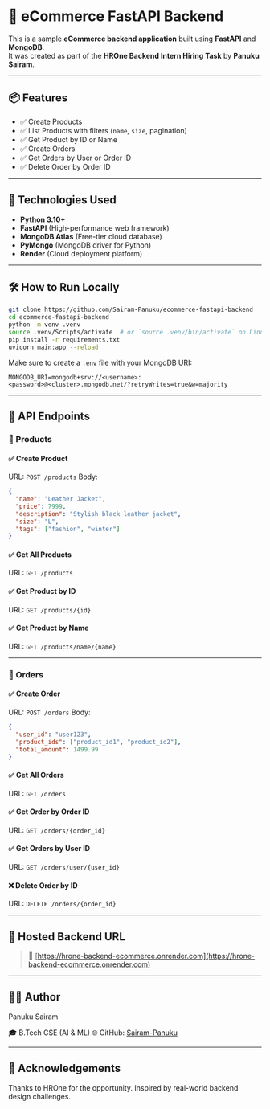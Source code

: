 
# 🛒 eCommerce FastAPI Backend

This is a sample **eCommerce backend application** built using **FastAPI** and **MongoDB**.  
It was created as part of the **HROne Backend Intern Hiring Task** by **Panuku Sairam**.

---

## 📦 Features

- ✅ Create Products
- ✅ List Products with filters (`name`, `size`, pagination)
- ✅ Get Product by ID or Name
- ✅ Create Orders
- ✅ Get Orders by User or Order ID
- ✅ Delete Order by Order ID

---

## 🚀 Technologies Used

- **Python 3.10+**
- **FastAPI** (High-performance web framework)
- **MongoDB Atlas** (Free-tier cloud database)
- **PyMongo** (MongoDB driver for Python)
- **Render** (Cloud deployment platform)

---

## 🛠️ How to Run Locally

```bash
git clone https://github.com/Sairam-Panuku/ecommerce-fastapi-backend
cd ecommerce-fastapi-backend
python -m venv .venv
source .venv/Scripts/activate  # or `source .venv/bin/activate` on Linux/mac
pip install -r requirements.txt
uvicorn main:app --reload
````

Make sure to create a `.env` file with your MongoDB URI:

```
MONGODB_URI=mongodb+srv://<username>:<password>@<cluster>.mongodb.net/?retryWrites=true&w=majority
```

---

## 🧪 API Endpoints

### 📁 Products

#### ✅ Create Product

URL: `POST /products`
Body:

```json
{
  "name": "Leather Jacket",
  "price": 7999,
  "description": "Stylish black leather jacket",
  "size": "L",
  "tags": ["fashion", "winter"]
}
```

#### ✅ Get All Products

URL: `GET /products`

#### ✅ Get Product by ID

URL: `GET /products/{id}`

#### ✅ Get Product by Name

URL: `GET /products/name/{name}`

---

### 🧾 Orders

#### ✅ Create Order

URL: `POST /orders`
Body:

```json
{
  "user_id": "user123",
  "product_ids": ["product_id1", "product_id2"],
  "total_amount": 1499.99
}
```

#### ✅ Get All Orders

URL: `GET /orders`

#### ✅ Get Order by Order ID

URL: `GET /orders/{order_id}`

#### ✅ Get Orders by User ID

URL: `GET /orders/user/{user_id}`

#### ❌ Delete Order by ID

URL: `DELETE /orders/{order_id}`

---

## 📡 Hosted Backend URL

> 🔗 [https://hrone-backend-ecommerce.onrender.com](https://hrone-backend-ecommerce.onrender.com)

---

## 🧑‍💻 Author

 Panuku Sairam

 🎓 B.Tech CSE (AI & ML)
 🌐 GitHub: [Sairam-Panuku](https://github.com/Sairam-Panuku)

---

## 🙌 Acknowledgements

Thanks to HROne for the opportunity.
Inspired by real-world backend design challenges.

